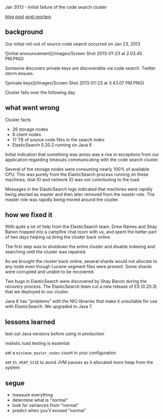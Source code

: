 Jan 2013 - Initial failure of the code search cluster

[blog post](https://github.com/blog/1381-a-whole-new-code-search)
[post mortem](https://github.com/blog/1397-recent-code-search-outages)

## background

Our initial roll-out of source code search occurred on Jan 23, 2013

![initial announcement](/images/Screen Shot 2013-01-23 at 2.03.45 PM.PNG)

Someone discovers private keys are discoverable via code search. Twitter storm
ensues.

![private keys](/images/Screen Shot 2013-01-23 at 3.43.07 PM.PNG)

Cluster falls over the following day.

## what went wrong

Cluster facts

* 26 storage nodes
* 8 client nodes
* 17 TB of source code files in the search index
* ElasticSearch 0.20.2 running on Java 6

Initial indication that something was amiss was a rise in exceptions from our
application regarding timeouts communicating with the code search cluster.

Several of the storage nodes were consuming nearly 100% of available CPU. This
was purely from the ElasticSearch process running on these machines; disk IO and
network IO was not contributing to the load.

Messages in the ElasticSearch logs indicated that machines were rapidly being
elected as master and then later removed from the master role. The master role
was rapidly being moved around the cluster.

## how we fixed it

With quite a lot of help from the ElasticSearch team. Drew Raines and Shay
Banon hopped into a campfire chat room with us, and spent the better part of
two days helping us bring the cluster back online.

The first step was to shutdown the entire cluster and disable indexing and
searching until the cluster was repaired.

As we brought the cluster back online, several shards would not allocate to any
node even though Lucene segment files were present. Some shards were corrupted
and unable to be recovered.

Two bugs in ElasticSearch were discovered by Shay Banon during the recovery
process. The ElasticSearch team cut a new release of ES (0.20.3) that we
deployed to our cluster.

Java 6 has "problems" with the NIO libraries that make it unsuitable for use
with ElasticSearch. We upgraded to Java 7.


## lessons learned

test out Java versions before using in production

realistic load testing is essential

set a `minimum_master_nodes` count in your configuration

set `ES_HEAP_SIZE` to avoid JVM pauses as it allocated more heap from the system


## segue

* measure everything
* determine what is "normal"
* look for variances from "normal"
* predict when you'll exceed "normal"

